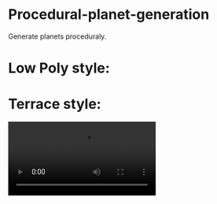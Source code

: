 # Procedural-planet-generation
Generate planets proceduraly.
# Low Poly style:

# Terrace style:
![Alt Text](https://i.gyazo.com/289932952cbb0303d92eddb38cc41d47.mp4)
